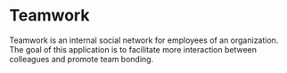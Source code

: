 # Teamwork

Teamwork is an internal social network for employees of an organization. The goal of this
application is to facilitate more interaction between colleagues and promote team bonding.

